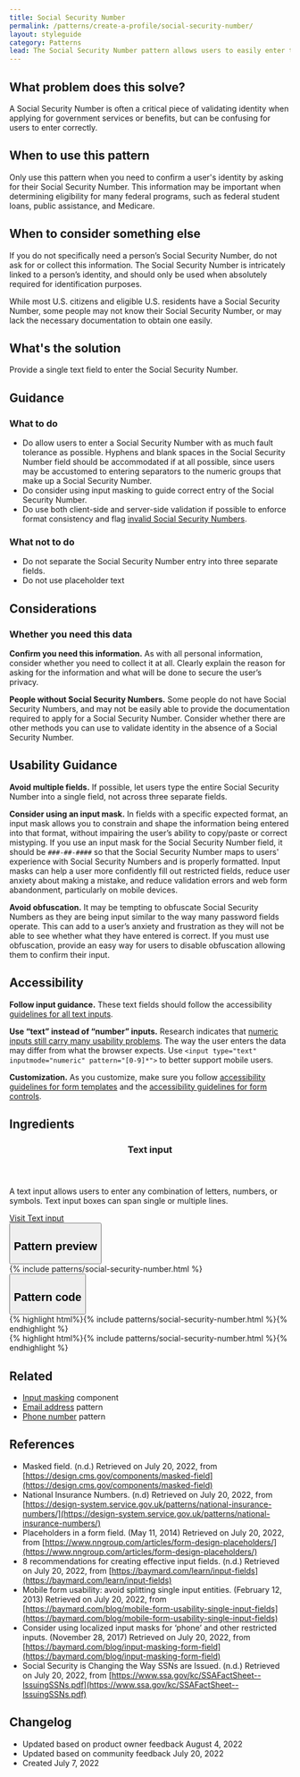 ```yaml
---
title: Social Security Number
permalink: /patterns/create-a-profile/social-security-number/
layout: styleguide
category: Patterns
lead: The Social Security Number pattern allows users to easily enter their Social Security Number and ensures the Social Security Number is properly formatted.
---
```


## What problem does this solve?
A Social Security Number is often a critical piece of validating identity when applying for government services or benefits, but can be confusing for users to enter correctly.

## When to use this pattern 
Only use this pattern when you need to confirm a user's identity by asking for their Social Security Number. This information may be important when determining eligibility for many federal programs, such as federal student loans, public assistance, and Medicare.

## When to consider something else
If you do not specifically need a person’s Social Security Number, do not ask for or collect this information. The Social Security Number is intricately linked to a person’s identity, and should only be used when absolutely required for identification purposes.

While most U.S. citizens and eligible U.S. residents have a Social Security Number, some people may not know their Social Security Number, or may lack the necessary documentation to obtain one easily. 

## What's the solution
Provide a single text field to enter the Social Security Number. 

## Guidance

<div class="grid-row grid-gap-3">
  <div class="tablet:grid-col-5">
    <div class="do-dont">
      <div class="do-dont__do">
      <h3 class="do-dont__heading">What to do</h3>
        <div class="do-dont__content">
          <ul>
            <li>Do allow users to enter a Social Security Number with as much fault tolerance as possible. Hyphens and blank spaces in the Social Security Number field should be accommodated if at all possible, since users may be accustomed to entering separators to the numeric groups that make up a Social Security Number.</li>
            <li>Do consider using input masking to guide correct entry of the Social Security Number.</li>
            <li>Do use both client-side and server-side validation if possible to enforce format consistency and flag <a href="https://www.ssa.gov/kc/SSAFactSheet--IssuingSSNs.pdf">invalid Social Security Numbers</a>.</li>
          </ul> 
        </div>
      </div>
    </div>
  </div>
  <div class="tablet:grid-col-5">
    <div class="do-dont__dont">
    <h3 class="do-dont__heading">What not to do</h3>
      <div class="do-dont__content">
          <ul>
            <li>Do not separate the Social Security Number entry into three separate fields.</li>
            <li>Do not use placeholder text</li>
          </ul>
      </div>
    </div>
  </div>
</div>

## Considerations
### Whether you need this data
<strong>Confirm you need this information.</strong> As with all personal information, consider whether you need to collect it at all. Clearly explain the reason for asking for the information and what will be done to secure the user’s privacy. 

<strong>People without Social Security Numbers.</strong> Some people do not have Social Security Numbers, and may not be easily able to provide the documentation required to apply for a Social Security Number. Consider whether there are other methods you can use to validate identity in the absence of a Social Security Number.

## Usability Guidance
<strong>Avoid multiple fields.</strong> If possible, let users type the entire Social Security Number into a single field, not across three separate fields.

<strong>Consider using an input mask.</strong> In fields with a specific expected format, an input mask allows you to constrain and shape the information being entered into that format, without impairing the user’s ability to copy/paste or correct mistyping. If you use an input mask for the Social Security Number field, it should be `###-##-####` so that the Social Security Number maps to users' experience with Social Security Numbers and is properly formatted. Input masks can help a user more confidently fill out restricted fields, reduce user anxiety about making a mistake, and reduce validation errors and web form abandonment, particularly on mobile devices.

<strong>Avoid obfuscation.</strong> It may be tempting to obfuscate Social Security Numbers as they are being input similar to the way many password fields operate. This can add to a user’s anxiety and frustration as they will not be able to see whether what they have entered is correct. If you must use obfuscation, provide an easy way for users to disable obfuscation allowing them to confirm their input.


## Accessibility 
<strong>Follow input guidance.</strong> These text fields should follow the accessibility  <a href="https://designsystem.digital.gov/components/text-input/">guidelines for all text inputs</a>. 

<strong>Use “text” instead of “number” inputs.</strong> Research indicates that <a href="https://technology.blog.gov.uk/2020/02/24/why-the-gov-uk-design-system-team-changed-the-input-type-for-numbers/">numeric inputs still carry many usability problems</a>. The way the user enters the data may differ from what the browser expects. Use `<input type="text" inputmode="numeric" pattern="[0-9]*">` to better support mobile users. 

<strong>Customization.</strong> As you customize, make sure you follow [accessibility guidelines for form templates](https://designsystem.digital.gov/templates/form-templates/) and the [accessibility guidelines for form controls](https://designsystem.digital.gov/components/form/).


## Ingredients

<div class="usa-card-group flex-row margin-top-2">
  <div
  class="usa-card site-component-card grid-col-4 tablet:grid-col-4 margin-bottom-2"
  role="region"
  aria-atomic="true"
  aria-label="Visit Toggle"
  data-meta="Visit Toggle">
    <div class="usa-card__container">
      <header class="usa-card__header">
        <h3 class="usa-card__heading font-lang-lg">Text input</h3>
      </header>
      <div class="usa-card__body font-lang-sm">
        <p>A text input allows users to enter any combination of letters, numbers, or symbols. Text input boxes can span single or multiple lines.</p>
        <a href="{{ site.baseurl }}/components/text-input/">Visit Text input</a>
      </div>
    </div>
  </div>
</div>

<div class="usa-accordion usa-accordion--bordered site-accordion-code site-component-preview">
  <button class="usa-accordion__button" aria-controls="accordion-preview" aria-expanded="true"><h2 id="pattern-preview">Pattern preview</h2></button>
  <div id="accordion-preview" class="usa-accordion__content">
    {% include patterns/social-security-number.html %}
  </div>
</div>
<div class="usa-accordion usa-accordion--bordered site-accordion-code site-component-preview">
  <button class="usa-accordion__button" aria-controls="accordion-code" aria-expanded="false"><h2 id="pattern-code">Pattern code</h2></button>
  <div id="accordion-code" class="usa-accordion__content highlight-code">
    <div class="usa-sr-only">
      {% highlight html%}{% include patterns/social-security-number.html %}{% endhighlight %}
    </div>
    {% highlight html%}{% include patterns/social-security-number.html %}{% endhighlight %}
  </div>
</div>

## Related

- <a href="{{ site.baseurl }}/components/input-mask">Input masking</a> component
- <a href="{{ site.baseurl }}/patterns/create-a-profile/email-address/">Email address</a> pattern
- <a href="{{ site.baseurl }}/patterns/create-a-profile/phone-number/">Phone number</a> pattern

## References
- Masked field. (n.d.) Retrieved on July 20, 2022, from [https://design.cms.gov/components/masked-field](https://design.cms.gov/components/masked-field)
- National Insurance Numbers. (n.d) Retrieved on July 20, 2022, from [https://design-system.service.gov.uk/patterns/national-insurance-numbers/](https://design-system.service.gov.uk/patterns/national-insurance-numbers/)
- Placeholders in a form field. (May 11, 2014) Retrieved on July 20, 2022, from [https://www.nngroup.com/articles/form-design-placeholders/](https://www.nngroup.com/articles/form-design-placeholders/) 
- 8 recommendations for creating effective input fields. (n.d.) Retrieved on July 20, 2022, from [https://baymard.com/learn/input-fields](https://baymard.com/learn/input-fields)
- Mobile form usability: avoid splitting single input entities. (February 12, 2013) Retrieved on July 20, 2022, from [https://baymard.com/blog/mobile-form-usability-single-input-fields](https://baymard.com/blog/mobile-form-usability-single-input-fields)
- Consider using localized input masks for ‘phone’ and other restricted inputs. (November 28, 2017) Retrieved on July 20, 2022, from [https://baymard.com/blog/input-masking-form-field](https://baymard.com/blog/input-masking-form-field)
- Social Security is Changing the Way SSNs are Issued. (n.d.) Retrieved on July 20, 2022, from [https://www.ssa.gov/kc/SSAFactSheet--IssuingSSNs.pdf](https://www.ssa.gov/kc/SSAFactSheet--IssuingSSNs.pdf)


## Changelog
- Updated based on product owner feedback August 4, 2022
- Updated based on community feedback July 20, 2022
- Created July 7, 2022
